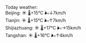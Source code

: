 Today weather:  
Beijing: ☀️   🌡️+15°C 🌬️↓7km/h  
Tianjin: ☀️   🌡️+15°C 🌬️↑7km/h  
Shijiazhuang: ☀️   🌡️+17°C 🌬️→15km/h  
Tangshan: ☀️   🌡️+16°C 🌬️↑4km/h  

